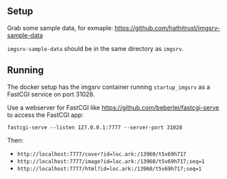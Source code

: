 ## Setup

Grab some sample data, for exmaple: https://github.com/hathitrust/imgsrv-sample-data

`imgsrv-sample-data` should be in the same directory as `imgsrv`.

## Running

The docker setup has the imgsrv container running `startup_imgsrv` as a FastCGI service on port 31028.

Use a webserver for FastCGI like https://github.com/beberlei/fastcgi-serve to access the FastCGI app:

`fastcgi-serve --listen 127.0.0.1:7777 --server-port 31028`

Then:

* `http://localhost:7777/cover?id=loc.ark:/13960/t5v69h717`
* `http://localhost:7777/image?id=loc.ark:/13960/t5v69h717;seq=1`
* `http://localhost:7777/html?id=loc.ark:/13960/t5v69h717;seq=1`

